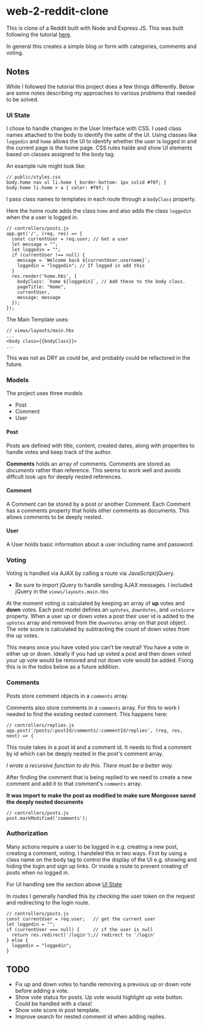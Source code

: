 # web-2-reddit-clone

This is clone of a Reddit built with Node and Express JS. This was built following the tutorial 
[here](https://www.makeschool.com/online-courses/tutorials/reddit-clone-in-node-js/technical-planning). 

In general this creates a simple blog or form with categories, comments and voting. 

## Notes

While I followed the tutorial this project does a few things differently. Below are some notes describing my 
approaches to various problems that needed to be solved. 

### UI State 

I chose to handle changes in the User Interface with CSS. I used class names attached to the body to identify 
the satte of the UI. Using classes like `loggedin` and `home` allows the UI to identify whether the user is 
logged in and the current page is the home page. CSS rules haide and show UI elements based on classes 
assigned to the body tag. 

An example rule might look like: 

```
// public/styles.css
body.home nav ul li.home { border-bottom: 1px solid #f0f; }
body.home li.home > a { color: #f0f; }
```

I pass class names to templates in each route through a `bodyClass` property. 

Here the home route adds the class `home` and also adds the class `loggedin` when the a user is logged in. 

```
// controllers/posts.js
app.get('/', (req, res) => {
  const currentUser = req.user; // Get a user
  let message = "";
  let loggedin = ""; 
  if (currentUser !== null) {
    message = `Welcome back ${currentUser.username}`;
    loggedin = "loggedin"; // If logged in add this
  }
  res.render('home.hbs', {
    bodyClass: `home ${loggedin}`, // Add these to the body class. 
    pageTitle: "Home",
    currentUser,
    message: message
  });
});
```

The Main Template uses: 

```
// views/layouts/main.hbs
...
<body class={{bodyClass}}>
...
```

This was not as DRY as could be, and probably could be refactored in the future. 

### Models 

The project uses three models 

- Post
- Comment
- User

#### Post

Posts are defined with title, content, created dates, along with properties to handle votes and keep track of 
the author. 

**Comments** holds an array of comments. Comments are stored as _documents_ rather than reference. This seems to 
work well and avoids diffcult look ups for deeply nested references. 

#### Comment 

A Comment can be stored by a post or another Comment. Each Comment has a comments property
that holds other comments as documents. This allows comments to be deeply nested. 

#### User 

A User holds basic information about a user including name and password. 

### Voting

Voting is handled via AJAX by calling a route via JavaScript/jQuery. 

- Be sure to import jQuery to handle sending AJAX messages. I included jQuery in the `views/layouts.main.hbs`

At the moment voting is calculated by keeping an array of **up** votes and **down** votes. Each post model
defines an `upVotes`, `downVotes`, and `voteScore` property. When a user up or down votes a post
their user id is added to the `upVotes` array and removed from the `downVotes` array on that post object. 
The vote score is calculated by subtracting the count of down votes from the up votes. 

This means once you have voted you can't be neutral! You have a vote in either up or down. Ideally if you had 
up voted a post and then down voted your up vote would be removed and not down vote would be added. Fixing this
is in the todos below as a future addition. 

### Comments

Posts store comment objects in a `comments` array. 

Comments also store comments in a `comments` array. For this to work I needed to find the existing nested comment. 
This happens here: 

```
// controllers/replies.js
app.post('/posts/:postId/comments/:commentId/replies', (req, res, next) => {
```

This route takes in a post id and a comment id. It needs to find a comment by id which can be deeply nested in 
the post's comment array. 

_I wrote a recursive function to do this. There must be a better way._

After finding the comment that is being replied to we need to create a new comment and add it to that comment's 
`comments` array. 

**It was import to make the post as modified to make sure Mongoose saved the deeply nested documents**

```
// controllers/posts.js
post.markModified('comments');
```

### Authorization

Many actions require a user to be logged in e.g. creating a new post, creating a comment, voting. I handeled this
in two ways. First by using a class name on the body tag to control the display of the UI e.g. showing and hiding
the login and sign up links. Or inside a route to prevent creating of posts when no logged in. 

For UI handling see the section above [UI State](#UIState)

In routes I generally handled this by checking the user token on the request and redirecting to the login route.

```
// controllers/posts.js
const currentUser = req.user;   // get the current user
let loggedin = "";
if (currentUser === null) {     // if the user is null 
  return res.redirect('/login');// redirect to '/login'
} else {
  loggedin = "loggedin";
}
```
    
## TODO

- Fix up and down votes to handle removing a previous up or down vote before adding a vote. 
- Show vote status for posts. Up vote would highlight up vote button. Could be handled with a class!
- Show vote score in post template. 
- Improve search for nested comment id when adding replies. 

